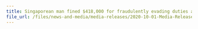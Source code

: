```yaml
---
title: Singaporean man fined $418,000 for fraudulently evading duties and GST and failing to retain documents and records
file_url: /files/news-and-media/media-releases/2020-10-01-Media-Release.pdf
---
```

